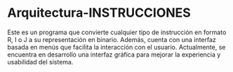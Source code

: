 # Arquitectura-INSTRUCCIONES
Este es un programa que convierte cualquier tipo de instrucción en formato R, I o J a su representación en binario. Además, cuenta con una interfaz basada en menús que facilita la interacción con el usuario. Actualmente, se encuentra en desarrollo una interfaz gráfica para mejorar la experiencia y usabilidad del sistema.
